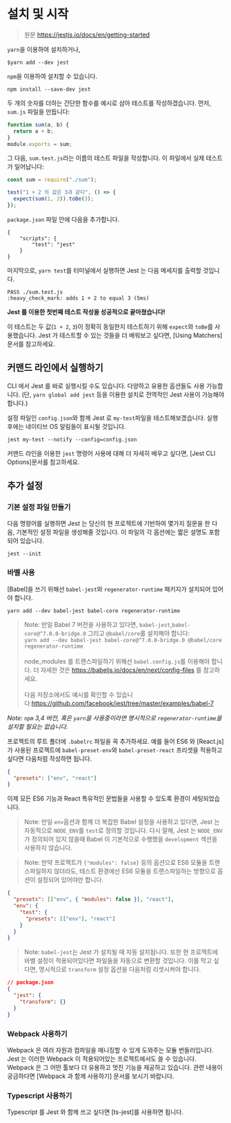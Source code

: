 # 설치 및 시작

> 원문 https://jestjs.io/docs/en/getting-started

`yarn`을 이용하여 설치하거나,

```
$yarn add --dev jest
```

`npm`을 이용하여 설치할 수 있습니다.

```
npm install --save-dev jest
```

두 개의 숫자를 더하는 간단한 함수를 예시로 삼아 테스트를 작성하겠습니다. 먼저, `sum.js` 파일을 만듭니다:

```js
function sum(a, b) {
  return a + b;
}
module.exports = sum;
```

그 다음, `sum.test.js`라는 이름의 테스트 파일을 작성합니다. 이 파일에서 실제 테스트가 일어납니다:

```js
const sum = require("./sum");

test("1 + 2 의 값은 3과 같다", () => {
  expect(sum(1, 2)).toBe(3);
});
```

`package.json` 파일 안에 다음을 추가합니다.

```
{
    "scripts": {
        "test": "jest"
    }
}
```

마지막으로, `yarn test`를 터미널에서 실행하면 Jest 는 다음 메세지를 출력할 것입니다.

```
PASS ./sum.test.js
:heavy_check_mark: adds 1 + 2 to equal 3 (5ms)
```

**Jest 를 이용한 첫번째 테스트 작성을 성공적으로 끝마쳤습니다!**

이 테스트는 두 값(`1 + 2`, `3`)이 정확히 동일한지 테스트하기 위해 `expect`와 `toBe`를 사용했습니다. Jest 가 테스트할 수 있는 것들을 더 배워보고 싶다면, [Using Matchers] 문서를 참고하세요.

## 커맨드 라인에서 실행하기

CLI 에서 Jest 를 바로 실행시킬 수도 있습니다. 다양하고 유용한 옵션들도 사용 가능합니다. (단, `yarn global add jest` 등을 이용한 설치로 전역적인 Jest 사용이 가능해야 합니다.)

설정 파일인 `config.json`와 함께 Jest 로 `my-test`파일을 테스트해보겠습니다. 실행 후에는 네이티브 OS 알림들이 표시될 것입니다.

```
jest my-test --notify --config=config.json
```

커맨드 라인을 이용한 `jest` 명령어 사용에 대해 더 자세히 배우고 싶다면, [Jest CLI Options]문서를 참고하세요.

## 추가 설정

### 기본 설정 파일 만들기

다음 명령어를 실행하면 Jest 는 당신의 현 프로젝트에 기반하여 몇가지 질문을 한 다음, 기본적인 설정 파일을 생성해줄 것입니다. 이 파일의 각 옵션에는 짧은 설명도 포함되어 있습니다.

```
jest --init
```

### 바벨 사용

[Babel]을 쓰기 위해선 `babel-jest`와 `regenerator-runtime` 패키지가 설치되어 있어야 합니다.

```
yarn add --dev babel-jest babel-core regenerator-runtime
```

> Note: 만일 Babel 7 버전을 사용하고 있다면, `babel-jest`,`babel-core@^7.0.0-bridge.0` 그리고 `@babel/core`를 설치해야 합니다: <br>`yarn add --dev babel-jest babel-core@^7.0.0-bridge.0 @babel/core regenerator-runtime`<br><br>node_modules 를 트랜스파일하기 위해선 `babel.config.js`를 이용해야 합니다. 더 자세한 것은 https://babeljs.io/docs/en/next/config-files 를 참고하세요.<br><br> 다음 저장소에서도 예시를 확인할 수 있습니다:https://github.com/facebook/jest/tree/master/examples/babel-7

_Note: `npm` 3,4 버전, 혹은 `yarn`을 사용중이라면 명시적으로 `regenerator-runtime`을 설치할 필요는 없습니다._

프로젝트의 루트 폴더에 `.babelrc` 파일을 꼭 추가하세요. 예를 들어 ES6 와 [React.js]가 사용된 프로젝트에 `babel-preset-env`와 `babel-preset-react` 프리셋을 적용하고 싶다면 다음처럼 작성하면 됩니다.

```json
{
  "presets": ["env", "react"]
}
```

이제 모든 ES6 기능과 React 특유적인 문법들을 사용할 수 있도록 환경이 세팅되었습니다.

> Note: 만일 `env`옵션과 함께 더 복잡한 Babel 설정을 사용하고 있다면, Jest 는 자동적으로 `NODE_ENV`를 `test`로 정의할 것입니다. 다시 말해, Jest 는 `NODE_ENV`가 정의되어 있지 않을때 Babel 이 기본적으로 수행했을 `development` 섹션을 사용하지 않습니다.

> Note: 만약 프로젝트가 `{"modules": false}` 등의 옵션으로 ES6 모듈을 트랜스파일하지 않더라도, 테스트 환경에선 ES6 모듈을 트랜스파일하는 방향으로 옵션이 설정되어 있어야만 합니다.

```json
{
  "presets": [["env", { "modules": false }], "react"],
  "env": {
    "test": {
      "presets": [["env"], "react"]
    }
  }
}
```

> Note: `babel-jest`는 Jest 가 설치될 때 자동 설치됩니다. 또한 현 프로젝트에 바벨 설정이 적용되어있다면 파일들을 자동으로 변환할 것입니다. 이를 막고 싶다면, 명시적으로 `transform` 설정 옵션을 다음처럼 리셋시켜야 합니다.

```json
// package.json
{
  "jest": {
    "transform": {}
  }
}
```

### Webpack 사용하기

Webpack 은 여러 자원과 컴파일을 매니징할 수 있게 도와주는 모듈 번들러입니다. Jest 는 이러한 Webpack 이 적용되어있는 프로젝트에서도 쓸 수 있습니다. Webpack 은 그 어떤 툴보다 더 유용하고 멋진 기능을 제공하고 있습니다. 관련 내용이 궁금하다면 [Webpack 과 함께 사용하기] 문서를 보시기 바랍니다.

### Typescript 사용하기

Typescript 를 Jest 와 함께 쓰고 싶다면 [ts-jest]를 사용하면 됩니다.
